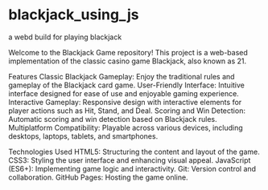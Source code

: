 # blackjack_using_js
a webd build for playing blackjack

Welcome to the Blackjack Game repository! This project is a web-based implementation of the classic casino game Blackjack, also known as 21.

Features
Classic Blackjack Gameplay: Enjoy the traditional rules and gameplay of the Blackjack card game.
User-Friendly Interface: Intuitive interface designed for ease of use and enjoyable gaming experience.
Interactive Gameplay: Responsive design with interactive elements for player actions such as Hit, Stand, and Deal.
Scoring and Win Detection: Automatic scoring and win detection based on Blackjack rules.
Multiplatform Compatibility: Playable across various devices, including desktops, laptops, tablets, and smartphones.


Technologies Used
HTML5: Structuring the content and layout of the game.
CSS3: Styling the user interface and enhancing visual appeal.
JavaScript (ES6+): Implementing game logic and interactivity.
Git: Version control and collaboration.
GitHub Pages: Hosting the game online.

